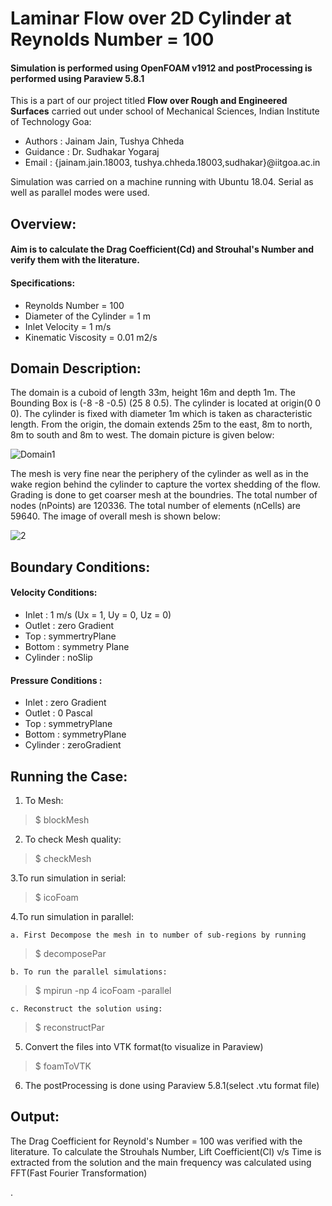 # Laminar Flow over 2D Cylinder at Reynolds Number = 100 
#### Simulation is performed using OpenFOAM v1912 and postProcessing is performed using Paraview 5.8.1
This is a part of our project titled **Flow over Rough and Engineered Surfaces** carried out under school of Mechanical Sciences, Indian Institute of Technology Goa:
- Authors : Jainam Jain, Tushya Chheda
- Guidance : Dr. Sudhakar Yogaraj
- Email : {jainam.jain.18003, tushya.chheda.18003,sudhakar}@iitgoa.ac.in

Simulation was carried on a machine running with Ubuntu 18.04. Serial as well as parallel modes were used.

## Overview:
#### Aim is to calculate the Drag Coefficient(Cd) and Strouhal's Number and verify them with the literature.
#### Specifications:
- Reynolds Number = 100
- Diameter of the Cylinder = 1 m
- Inlet Velocity = 1 m/s
- Kinematic Viscosity = 0.01 m2/s

## Domain Description:

The domain is a cuboid of length 33m, height 16m and depth 1m. The Bounding Box is (-8 -8 -0.5) (25 8 0.5). The cylinder is located at origin(0 0 0). The cylinder is fixed with diameter 1m which is taken as characteristic length. From the origin, the domain extends 25m to the east, 8m to north, 8m to south and 8m to west. The domain picture is given below: 

![Domain1](https://user-images.githubusercontent.com/69717816/93232931-148b8900-f798-11ea-8857-590c2f57ee02.jpg)

The mesh is very fine near the periphery of the cylinder as well as in the wake region behind the cylinder to capture the vortex shedding of the flow. Grading is done to get coarser mesh at the boundries.  The total number of nodes (nPoints) are 120336. The total number of elements (nCells) are 59640. The image of overall  mesh is shown below: 

![2](https://user-images.githubusercontent.com/69717816/93166816-e62c9000-f73c-11ea-91e1-d6730c4ffdfb.jpg)

## Boundary Conditions: 
#### Velocity Conditions:
- Inlet  : 1 m/s (Ux = 1, Uy = 0, Uz = 0)
- Outlet : zero Gradient
- Top    : symmertryPlane
- Bottom : symmetry Plane
- Cylinder : noSlip

#### Pressure Conditions : 
- Inlet  : zero Gradient
- Outlet : 0 Pascal
- Top    : symmetryPlane
- Bottom : symmetryPlane
- Cylinder : zeroGradient

## Running the Case:
1. To Mesh: 
> $ blockMesh

2. To check Mesh quality:
> $ checkMesh

3.To run simulation in serial: 
> $ icoFoam

4.To run simulation in parallel:

    a. First Decompose the mesh in to number of sub-regions by running
> $ decomposePar

    b. To run the parallel simulations:
> $ mpirun -np 4 icoFoam -parallel

    c. Reconstruct the solution using:
> $ reconstructPar

5. Convert the files into VTK format(to visualize in Paraview)
> $ foamToVTK

6. The postProcessing is done using Paraview 5.8.1(select .vtu format file)

## Output:
The Drag Coefficient for Reynold's Number = 100 was verified with the literature. To calculate the Strouhals Number, Lift Coefficient(Cl) v/s Time is extracted from the solution and the main frequency was calculated using FFT(Fast Fourier Transformation) 



. 


